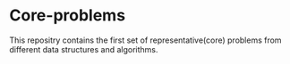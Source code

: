 # Core-problems
This repositry contains the first set of representative(core) problems from different data structures and algorithms.
